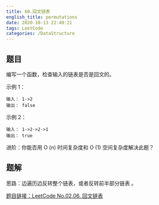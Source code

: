 ```yaml
---
title: 60.回文链表
english_title: permutations
date: 2020-10-13 22:49:21
tags: LeetCode
categories: /DataStructure
---
```


## 题目

编写一个函数，检查输入的链表是否是回文的。

示例 1：

```
输入： 1->2
输出： false 
```

示例 2：

```
输入： 1->2->2->1
输出： true 
```

进阶：你能否用 O (n) 时间复杂度和 O (1) 空间复杂度解决此题？

## 题解

思路：边遍历边反转整个链表，或者反转前半部分链表 。

[题目链接：LeetCode No.02.06. 回文链表](https://leetcode-cn.com/problems/palindrome-linked-list-lcci/)
